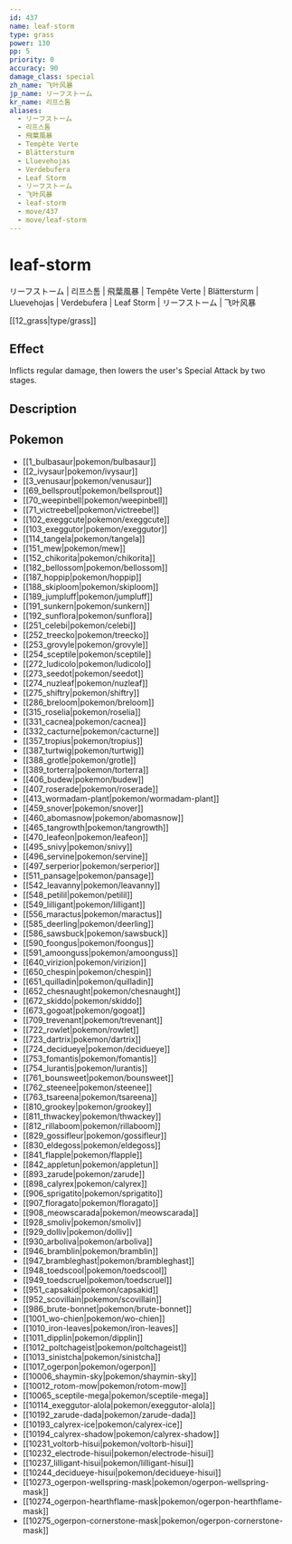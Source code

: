 ```yaml
---
id: 437
name: leaf-storm
type: grass
power: 130
pp: 5
priority: 0
accuracy: 90
damage_class: special
zh_name: 飞叶风暴
jp_name: リーフストーム
kr_name: 리프스톰
aliases:
  - リーフストーム
  - 리프스톰
  - 飛葉風暴
  - Tempête Verte
  - Blättersturm
  - Lluevehojas
  - Verdebufera
  - Leaf Storm
  - リーフストーム
  - 飞叶风暴
  - leaf-storm
  - move/437
  - move/leaf-storm
---
```

# leaf-storm
    
リーフストーム | 리프스톰 | 飛葉風暴 | Tempête Verte | Blättersturm | Lluevehojas | Verdebufera | Leaf Storm | リーフストーム | 飞叶风暴

[[12_grass|type/grass]]

## Effect

Inflicts regular damage, then lowers the user's Special Attack by two stages.

## Description



## Pokemon

- [[1_bulbasaur|pokemon/bulbasaur]]
- [[2_ivysaur|pokemon/ivysaur]]
- [[3_venusaur|pokemon/venusaur]]
- [[69_bellsprout|pokemon/bellsprout]]
- [[70_weepinbell|pokemon/weepinbell]]
- [[71_victreebel|pokemon/victreebel]]
- [[102_exeggcute|pokemon/exeggcute]]
- [[103_exeggutor|pokemon/exeggutor]]
- [[114_tangela|pokemon/tangela]]
- [[151_mew|pokemon/mew]]
- [[152_chikorita|pokemon/chikorita]]
- [[182_bellossom|pokemon/bellossom]]
- [[187_hoppip|pokemon/hoppip]]
- [[188_skiploom|pokemon/skiploom]]
- [[189_jumpluff|pokemon/jumpluff]]
- [[191_sunkern|pokemon/sunkern]]
- [[192_sunflora|pokemon/sunflora]]
- [[251_celebi|pokemon/celebi]]
- [[252_treecko|pokemon/treecko]]
- [[253_grovyle|pokemon/grovyle]]
- [[254_sceptile|pokemon/sceptile]]
- [[272_ludicolo|pokemon/ludicolo]]
- [[273_seedot|pokemon/seedot]]
- [[274_nuzleaf|pokemon/nuzleaf]]
- [[275_shiftry|pokemon/shiftry]]
- [[286_breloom|pokemon/breloom]]
- [[315_roselia|pokemon/roselia]]
- [[331_cacnea|pokemon/cacnea]]
- [[332_cacturne|pokemon/cacturne]]
- [[357_tropius|pokemon/tropius]]
- [[387_turtwig|pokemon/turtwig]]
- [[388_grotle|pokemon/grotle]]
- [[389_torterra|pokemon/torterra]]
- [[406_budew|pokemon/budew]]
- [[407_roserade|pokemon/roserade]]
- [[413_wormadam-plant|pokemon/wormadam-plant]]
- [[459_snover|pokemon/snover]]
- [[460_abomasnow|pokemon/abomasnow]]
- [[465_tangrowth|pokemon/tangrowth]]
- [[470_leafeon|pokemon/leafeon]]
- [[495_snivy|pokemon/snivy]]
- [[496_servine|pokemon/servine]]
- [[497_serperior|pokemon/serperior]]
- [[511_pansage|pokemon/pansage]]
- [[542_leavanny|pokemon/leavanny]]
- [[548_petilil|pokemon/petilil]]
- [[549_lilligant|pokemon/lilligant]]
- [[556_maractus|pokemon/maractus]]
- [[585_deerling|pokemon/deerling]]
- [[586_sawsbuck|pokemon/sawsbuck]]
- [[590_foongus|pokemon/foongus]]
- [[591_amoonguss|pokemon/amoonguss]]
- [[640_virizion|pokemon/virizion]]
- [[650_chespin|pokemon/chespin]]
- [[651_quilladin|pokemon/quilladin]]
- [[652_chesnaught|pokemon/chesnaught]]
- [[672_skiddo|pokemon/skiddo]]
- [[673_gogoat|pokemon/gogoat]]
- [[709_trevenant|pokemon/trevenant]]
- [[722_rowlet|pokemon/rowlet]]
- [[723_dartrix|pokemon/dartrix]]
- [[724_decidueye|pokemon/decidueye]]
- [[753_fomantis|pokemon/fomantis]]
- [[754_lurantis|pokemon/lurantis]]
- [[761_bounsweet|pokemon/bounsweet]]
- [[762_steenee|pokemon/steenee]]
- [[763_tsareena|pokemon/tsareena]]
- [[810_grookey|pokemon/grookey]]
- [[811_thwackey|pokemon/thwackey]]
- [[812_rillaboom|pokemon/rillaboom]]
- [[829_gossifleur|pokemon/gossifleur]]
- [[830_eldegoss|pokemon/eldegoss]]
- [[841_flapple|pokemon/flapple]]
- [[842_appletun|pokemon/appletun]]
- [[893_zarude|pokemon/zarude]]
- [[898_calyrex|pokemon/calyrex]]
- [[906_sprigatito|pokemon/sprigatito]]
- [[907_floragato|pokemon/floragato]]
- [[908_meowscarada|pokemon/meowscarada]]
- [[928_smoliv|pokemon/smoliv]]
- [[929_dolliv|pokemon/dolliv]]
- [[930_arboliva|pokemon/arboliva]]
- [[946_bramblin|pokemon/bramblin]]
- [[947_brambleghast|pokemon/brambleghast]]
- [[948_toedscool|pokemon/toedscool]]
- [[949_toedscruel|pokemon/toedscruel]]
- [[951_capsakid|pokemon/capsakid]]
- [[952_scovillain|pokemon/scovillain]]
- [[986_brute-bonnet|pokemon/brute-bonnet]]
- [[1001_wo-chien|pokemon/wo-chien]]
- [[1010_iron-leaves|pokemon/iron-leaves]]
- [[1011_dipplin|pokemon/dipplin]]
- [[1012_poltchageist|pokemon/poltchageist]]
- [[1013_sinistcha|pokemon/sinistcha]]
- [[1017_ogerpon|pokemon/ogerpon]]
- [[10006_shaymin-sky|pokemon/shaymin-sky]]
- [[10012_rotom-mow|pokemon/rotom-mow]]
- [[10065_sceptile-mega|pokemon/sceptile-mega]]
- [[10114_exeggutor-alola|pokemon/exeggutor-alola]]
- [[10192_zarude-dada|pokemon/zarude-dada]]
- [[10193_calyrex-ice|pokemon/calyrex-ice]]
- [[10194_calyrex-shadow|pokemon/calyrex-shadow]]
- [[10231_voltorb-hisui|pokemon/voltorb-hisui]]
- [[10232_electrode-hisui|pokemon/electrode-hisui]]
- [[10237_lilligant-hisui|pokemon/lilligant-hisui]]
- [[10244_decidueye-hisui|pokemon/decidueye-hisui]]
- [[10273_ogerpon-wellspring-mask|pokemon/ogerpon-wellspring-mask]]
- [[10274_ogerpon-hearthflame-mask|pokemon/ogerpon-hearthflame-mask]]
- [[10275_ogerpon-cornerstone-mask|pokemon/ogerpon-cornerstone-mask]]


